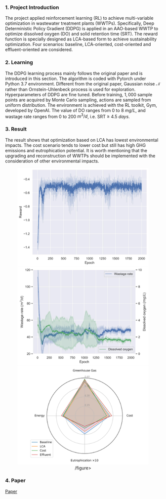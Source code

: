 ### 1. Project Introduction
The project applied reinforcement learning (RL) to achieve multi-variable optimization in wastewater treatment plants (WWTPs). Specifically, Deep Deterministic Policy Gradient (DDPG) is applied in an AAO-based WWTP to optimize dissolved oxygen (DO) and solid retention time (SRT). The reward function is specially designed as LCA-based form to achieve sustainability optimization. Four scenarios: baseline, LCA-oriented, cost-oriented and effluent-oriented are considered.

### 2. Learning
The DDPG learning process mainly follows the original paper and is introduced in this section. The algorithm is coded with Pytorch under Python 3.7 environment.
Different from the original paper, Gaussian noise $\mathcal{N}$ rather than Ornstein-Uhlenbeck process is used for exploration.
Hyperparameters of DDPG are fine tuned. Before training, $1,000$ sample points are acquired by Monte Carlo sampling, actions are sampled from uniform distribution. The environment is achieved with the RL toolkit, Gym, developed by OpenAI. The value of DO ranges from 0 to 8 $mg/L$, and wastage rate ranges from 0 to 200 $m^3/d$, i.e. SRT $\geq$ 4.5 $days$. 

### 3. Result
The result shows that optimization based on LCA has lowest environmental impacts. The cost scenario tends to lower cost but still has high GHG emissions and eutrophication potential. It is worth mentioning that the upgrading and reconstruction of WWTPs should be implemented with the consideration of other environmental impacts.

<center>
<figure>
<img src="./res/pic/reward.jpg" width = "500" alt="LCA reward" align=center/>

<img src="./res/pic/parameter.jpg" width = "500" alt="parameter" align=center/>

<img src="./res/pic/spider.jpg" width = "500" alt="spider" align=center/>
/figure>
</center>

### 4. Paper
[Paper](http://www.google.com) 

